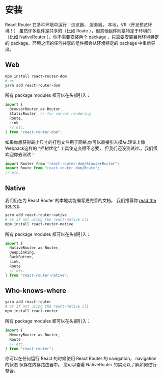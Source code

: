 # 安装

React Router 在多种环境中运行：浏览器， 服务器， 本地，VR（开发预览环境！） 虽然许多组件是共享的（比如 Route ），但其他组件则是特定于环境的（比如 NativeRouter ）。你不需要安装两个 package ，只需要安装目标环境特定的  package。环境之间的任何共享的组件都会从环境特定的 package 中重新导出。

## Web

```bash
npm install react-router-dom
# or
yarn add react-router-dom
```

所有 package modules 都可以在头部引入：

```js
import {
  BrowserRouter as Router,
  StaticRouter, // for server rendering
  Route,
  Link
  // etc.
} from "react-router-dom";
```

如果你想获得最小尺寸的打包文件用于网络,你可以直接引入模块.理论上像Webpack这样的 “摇树优化” 工具使这变得不必要， 但我们还没测试过.。我们很欢迎你去测试！

```js
import Router from "react-router-dom/BrowserRouter";
import Route from "react-router-dom/Route";
// etc.
```

## Native

我们仍在为 React Router 的本地功能编写更完善的文档。 我们推荐你 [read the source](https://github.com/ReactTraining/react-router/tree/v4/packages/react-router-native).

```bash
yarn add react-router-native
# or if not using the react-native cli
npm install react-router-native
```

所有 package modules 都可以在头部引入：

```js
import {
  NativeRouter as Router,
  DeepLinking,
  BackButton,
  Link,
  Route
  // etc.
} from "react-router-native";
```

## Who-knows-where

```bash
yarn add react-router
# or if not using the react-native cli
npm install react-router
```

所有 package modules 都可以在头部引入：

```js
import {
  MemoryRouter as Router,
  Route
  // etc.
} from "react-router";
```

你可以在任何运行 React 的时候使用 React Router 的 navigation， navigation 的状态 保存在内存路由器中。 您可以查看 NativeRouter 的实现以了解如何进行整合。
